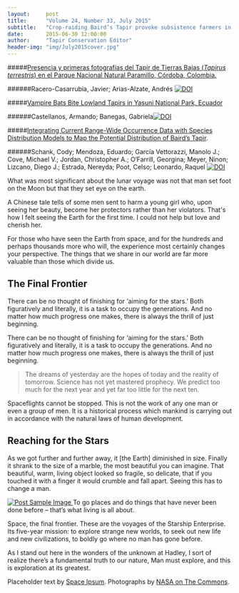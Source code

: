 ```yaml
---
layout:     post
title:      "Volume 24, Number 33, July 2015"
subtitle:   "Crop-raiding Baird’s Tapir provoke subsistence farmers in Belize, a reintroduced Andean tapir attacks a person in Ecuador, occurrence data and distribution of Baird’s Tapir, and much more"
date:       2015-06-30 12:00:00
author:     "Tapir Conservation Editor"
header-img: "img/July2015cover.jpg"
---
```


#####[Presencia y primeras fotografías del Tapir de Tierras Bajas (_Tapirus terrestris_) en el Parque Nacional Natural Paramillo, Córdoba, Colombia.](http://dx.doi.org/10.5281/zenodo.23411 "Click for more details")

######Racero-Casarrubia, Javier; Arias-Alzate, Andrés [![DOI](https://zenodo.org/badge/doi/10.5281/zenodo.23411.svg)](http://dx.doi.org/10.5281/zenodo.23411)


#####[Vampire Bats Bite Lowland Tapirs in Yasuni National Park, Ecuador](http://dx.doi.org/10.5281/zenodo.22648 "Click for more details")

######Castellanos, Armando; Banegas, Gabriela[![DOI](https://zenodo.org/badge/doi/10.5281/zenodo.23411.svg)](http://dx.doi.org/10.5281/zenodo.23411)



#####[Integrating Current Range-Wide Occurrence Data with Species Distribution Models to Map the Potential Distribution of Baird’s Tapir](http://dx.doi.org/10.5281/zenodo.23417 "click here for more details").

######Schank, Cody; Mendoza, Eduardo; García Vettorazzi, Manolo J.; Cove, Michael V.; Jordan, Christopher A.; O‘Farrill, Georgina; Meyer, Ninon; Lizcano, Diego J.; Estrada, Nereyda; Poot, Celso; Leonardo, Raquel [![DOI](https://zenodo.org/badge/doi/10.5281/zenodo.23417.svg)](http://dx.doi.org/10.5281/zenodo.23417)



<p>What was most significant about the lunar voyage was not that man set foot on the Moon but that they set eye on the earth.</p>

<p>A Chinese tale tells of some men sent to harm a young girl who, upon seeing her beauty, become her protectors rather than her violators. That's how I felt seeing the Earth for the first time. I could not help but love and cherish her.</p>

<p>For those who have seen the Earth from space, and for the hundreds and perhaps thousands more who will, the experience most certainly changes your perspective. The things that we share in our world are far more valuable than those which divide us.</p>

<h2 class="section-heading">The Final Frontier</h2>

<p>There can be no thought of finishing for ‘aiming for the stars.’ Both figuratively and literally, it is a task to occupy the generations. And no matter how much progress one makes, there is always the thrill of just beginning.</p>

<p>There can be no thought of finishing for ‘aiming for the stars.’ Both figuratively and literally, it is a task to occupy the generations. And no matter how much progress one makes, there is always the thrill of just beginning.</p>

<blockquote>The dreams of yesterday are the hopes of today and the reality of tomorrow. Science has not yet mastered prophecy. We predict too much for the next year and yet far too little for the next ten.</blockquote>

<p>Spaceflights cannot be stopped. This is not the work of any one man or even a group of men. It is a historical process which mankind is carrying out in accordance with the natural laws of human development.</p>

<h2 class="section-heading">Reaching for the Stars</h2>

<p>As we got further and further away, it [the Earth] diminished in size. Finally it shrank to the size of a marble, the most beautiful you can imagine. That beautiful, warm, living object looked so fragile, so delicate, that if you touched it with a finger it would crumble and fall apart. Seeing this has to change a man.</p>

<a href="#">
    <img src="{{ site.baseurl }}/img/post-sample-image.jpg" alt="Post Sample Image">
</a>
<span class="caption text-muted">To go places and do things that have never been done before – that’s what living is all about.</span>

<p>Space, the final frontier. These are the voyages of the Starship Enterprise. Its five-year mission: to explore strange new worlds, to seek out new life and new civilizations, to boldly go where no man has gone before.</p>

<p>As I stand out here in the wonders of the unknown at Hadley, I sort of realize there’s a fundamental truth to our nature, Man must explore, and this is exploration at its greatest.</p>

<p>Placeholder text by <a href="http://spaceipsum.com/">Space Ipsum</a>. Photographs by <a href="https://www.flickr.com/photos/nasacommons/">NASA on The Commons</a>.</p>